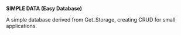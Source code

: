 **SIMPLE DATA (Easy Database)**

A simple database derived from Get_Storage, creating CRUD for small applications.

